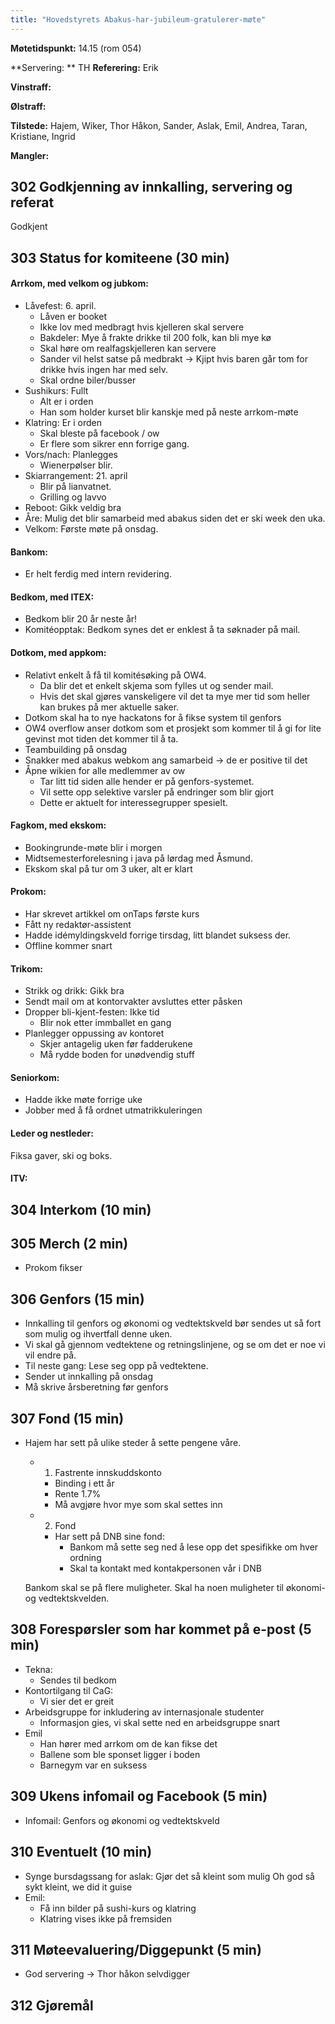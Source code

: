 ```yaml
---
title: "Hovedstyrets Abakus-har-jubileum-gratulerer-møte"
---
```


**Møtetidspunkt:** 14.15 (rom 054)

**Servering: ** TH
**Referering:** Erik 

**Vinstraff:** 

**Ølstraff:** 

**Tilstede:** Hajem, Wiker, Thor Håkon, Sander, Aslak, Emil, Andrea, Taran, Kristiane, Ingrid

**Mangler:** 

## 302 Godkjenning av innkalling, servering og referat 

Godkjent

## 303 Status for komiteene (30 min)

#### Arrkom, med velkom og jubkom:

  - Låvefest: 6. april. 
    - Låven er booket
    - Ikke lov med medbragt hvis kjelleren skal servere
    - Bakdeler: Mye å frakte drikke til 200 folk, kan bli mye kø
    - Skal høre om realfagskjelleren kan servere
    - Sander vil helst satse på medbrakt -> Kjipt hvis baren går tom for drikke hvis ingen har med selv. 
    - Skal ordne biler/busser
  - Sushikurs: Fullt
    - Alt er i orden
    - Han som holder kurset blir kanskje med på neste arrkom-møte
  - Klatring: Er i orden
    - Skal bleste på facebook / ow
    - Er flere som sikrer enn forrige gang.
  - Vors/nach: Planlegges  
    - Wienerpølser blir.
  - Skiarrangement: 21. april
    - Blir på lianvatnet.
    - Grilling og lavvo  
  - Reboot: Gikk veldig bra
  - Åre: Mulig det blir samarbeid med abakus siden det er ski week den uka.
  - Velkom: Første møte på onsdag. 

#### Bankom:  

  - Er helt ferdig med intern revidering.

#### Bedkom, med ITEX:  

  - Bedkom blir 20 år neste år!  
  - Komitéopptak: Bedkom synes det er enklest å ta søknader på mail. 

#### Dotkom, med appkom:

  - Relativt enkelt å få til komitésøking på OW4. 
    - Da blir det et enkelt skjema som fylles ut og sender mail.
    - Hvis det skal gjøres vanskeligere vil det ta mye mer tid som heller kan brukes på mer aktuelle saker.
  - Dotkom skal ha to nye hackatons for å fikse system til genfors
  - OW4 overflow anser dotkom som et prosjekt som kommer til å gi for lite gevinst mot tiden det kommer til å ta.  
  - Teambuilding på onsdag
  - Snakker med abakus webkom ang samarbeid -> de er positive til det
  - Åpne wikien for alle medlemmer av ow
    - Tar litt tid siden alle hender er på genfors-systemet. 
    - Vil sette opp selektive varsler på endringer som blir gjort
    - Dette er aktuelt for interessegrupper spesielt. 

#### Fagkom, med ekskom:  
  - Bookingrunde-møte blir i morgen  
  - Midtsemesterforelesning i java på lørdag med Åsmund.
  - Ekskom skal på tur om 3 uker, alt er klart

#### Prokom:  

  - Har skrevet artikkel om onTaps første kurs
  - Fått ny redaktør-assistent
  - Hadde idémyldingskveld forrige tirsdag, litt blandet suksess der.
  - Offline kommer snart

#### Trikom:  

  - Strikk og drikk: Gikk bra
  - Sendt mail om at kontorvakter avsluttes etter påsken
  - Dropper bli-kjent-festen: Ikke tid
    - Blir nok etter immballet en gang  
  - Planlegger oppussing av kontoret
    - Skjer antagelig uken før fadderukene
    - Må rydde boden for unødvendig stuff

#### Seniorkom: 

  - Hadde ikke møte forrige uke
  - Jobber med å få ordnet utmatrikkuleringen

#### Leder og nestleder:  
  Fiksa gaver, ski og boks.

#### ITV: 


## 304 Interkom (10 min) 

## 305 Merch (2 min) 

  - Prokom fikser

## 306 Genfors (15 min)

  - Innkalling til genfors og økonomi og vedtektskveld bør sendes ut så fort som mulig og ihvertfall denne uken.
  - Vi skal gå gjennom vedtektene og retningslinjene, og se om det er noe vi vil endre på.   
  - Til neste gang: Lese seg opp på vedtektene.
  - Sender ut innkalling på onsdag
  - Må skrive årsberetning før genfors  
  
## 307 Fond (15 min)

  - Hajem har sett på ulike steder å sette pengene våre. 
    - 1. Fastrente innskuddskonto
      - Binding i ett år
      - Rente 1.7%
      - Må avgjøre hvor mye som skal settes inn
    - 2. Fond
      - Har sett på DNB sine fond:
        - Bankom må sette seg ned å lese opp det spesifikke om hver ordning
        - Skal ta kontakt med kontakpersonen vår i DNB

    Bankom skal se på flere muligheter. Skal ha noen muligheter til økonomi- og vedtektskvelden.
    
  

## 308 Forespørsler som har kommet på e-post (5 min) 

  - Tekna: 
    - Sendes til bedkom
  - Kontortilgang til CaG: 
    - Vi sier det er greit
  - Arbeidsgruppe for inkludering av internasjonale studenter
    - Informasjon gies, vi skal sette ned en arbeidsgruppe snart
  - Emil
    - Han hører med arrkom om de kan fikse det
    - Ballene som ble sponset ligger i boden
    - Barnegym var en suksess

## 309 Ukens infomail og Facebook (5 min)  
  - Infomail: Genfors og økonomi og vedtektskveld
  

## 310 Eventuelt (10 min)
  - Synge bursdagssang for aslak: Gjør det så kleint som mulig Oh god så sykt kleint, we did it guise
  - Emil: 
    - Få inn bilder på sushi-kurs og klatring
    - Klatring vises ikke på fremsiden

## 311 Møteevaluering/Diggepunkt (5 min)

  - God servering -> Thor håkon selvdigger

## 312 Gjøremål